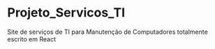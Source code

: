 # Projeto_Servicos_TI
Site de serviços de TI para Manutenção de Computadores totalmente escrito em React
